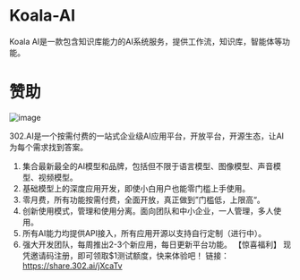 # Koala-AI

Koala AI是一款包含知识库能力的AI系统服务，提供工作流，知识库，智能体等功能。

# 赞助
![image](https://github.com/user-attachments/assets/b1bcb56e-38cb-47bf-adfe-7a21d83774b4)

302.AI是一个按需付费的一站式企业级AI应用平台，开放平台，开源生态，让AI为每个需求找到答案。
1. 集合最新最全的AI模型和品牌，包括但不限于语言模型、图像模型、声音模型、视频模型。
2. 基础模型上的深度应用开发，即使小白用户也能零门槛上手使用。
3. 零月费，所有功能按需付费，全面开放，真正做到”门槛低，上限高“。
4. 创新使用模式，管理和使用分离。面向团队和中小企业，一人管理，多人使用。
5. 所有AI能力均提供API接入，所有应用开源以支持自行定制（进行中）。
6. 强大开发团队，每周推出2-3个新应用，每日更新平台功能。
【惊喜福利】
现凭邀请码注册，即可领取$1测试额度，快来体验吧！
链接：https://share.302.ai/jXcaTv
